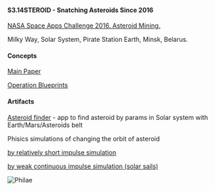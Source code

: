 #### S3.14STEROID - Snatching Asteroids Since 2016

[NASA Space Apps Challenge 2016. Asteroid Mining.](https://2016.spaceappschallenge.org/challenges/solar-system/asteroid-mining/projects/s3.14steroid)

Milky Way, Solar System, Pirate Station Earth, Minsk, Belarus.

#### Concepts

[Main Paper](doc/paper.pdf)

[Operation Blueprints](doc/blueprint.pdf)

#### Artifacts

[Asteroid finder](http://theghostbel.github.io/capture-asteroid/) - app to find asteroid by params in Solar system with Earth/Mars/Asteroids belt

Phisics simulations of changing the orbit of asteroid

[by relatively short impulse simulation](https://www.youtube.com/watch?v=mwSNx3kNXdc)

[by weak continuous impulse simulation (solar sails)](https://www.youtube.com/watch?v=1OB3MKc2lu8)

![Philae](https://media.giphy.com/media/yoJC2u6vQ5bwZlAHGo/giphy.gif)
